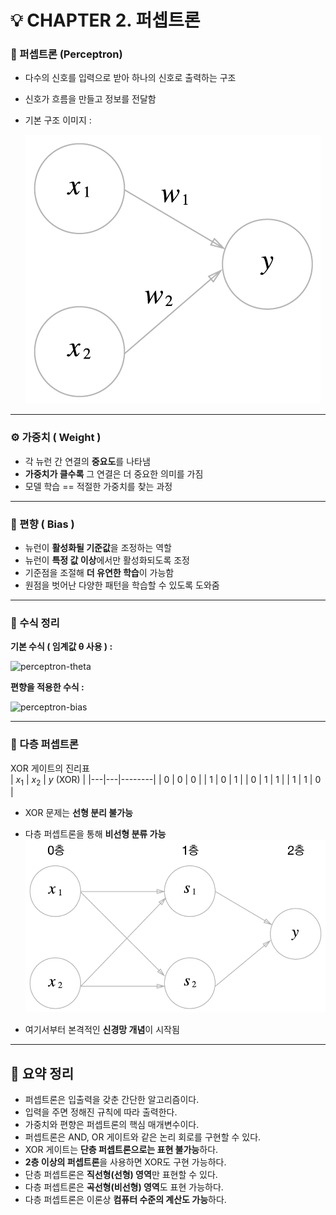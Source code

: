 # 💡 CHAPTER 2. 퍼셉트론

### 📌 퍼셉트론 (Perceptron)

- 다수의 신호를 입력으로 받아 하나의 신호로 출력하는 구조
- 신호가 흐름을 만들고 정보를 전달함
- 기본 구조 이미지 :

  ![perceptron](../img/perceptron.png)

---

### ⚙️ 가중치 ( Weight )

- 각 뉴런 간 연결의 **중요도**를 나타냄
- **가중치가 클수록** 그 연결은 더 중요한 의미를 가짐
- 모델 학습 == 적절한 가중치를 찾는 과정

---

### 🧭 편향 ( Bias )

- 뉴런이 **활성화될 기준값**을 조정하는 역할
- 뉴런이 **특정 값 이상**에서만 활성화되도록 조정
- 기준점을 조절해 **더 유연한 학습**이 가능함
- 원점을 벗어난 다양한 패턴을 학습할 수 있도록 도와줌

---

### 📐 수식 정리

**기본 수식 ( 임계값 θ 사용 ) :**

![perceptron-theta](https://latex.codecogs.com/png.image?\dpi{120}y=%20\begin{cases}%200%20&%20\text{if}%20(w_1x_1%20+%20w_2x_2%20\leq%20\theta)%20\\\\%201%20&%20\text{if}%20(w_1x_1%20+%20w_2x_2%20>%20\theta)%20\end{cases})


**편향을 적용한 수식 :**

![perceptron-bias](https://latex.codecogs.com/png.image?\dpi{120}y=%20\begin{cases}%200%20&%20\text{if}%20(b%20+%20w_1x_1%20+%20w_2x_2%20\leq%200)%20\\\\%201%20&%20\text{if}%20(b%20+%20w_1x_1%20+%20w_2x_2%20>%200)%20\end{cases})


---

### 🧱 다층 퍼셉트론

XOR 게이트의 진리표  
| $x_1$ | $x_2$ | $y$ (XOR) |
|---|---|--------|
| 0 | 0 | 0 |
| 1 | 0 | 1 |
| 0 | 1 | 1 |
| 1 | 1 | 0 |

- XOR 문제는 **선형 분리 불가능**

- 다층 퍼셉트론을 통해 **비선형 분류 가능**
  ![xor_neuron_perceptron](../img/xor_neuron_perceptron.png)

- 여기서부터 본격적인 **신경망 개념**이 시작됨

---

## 🔎 요약 정리

- 퍼셉트론은 입출력을 갖춘 간단한 알고리즘이다.
- 입력을 주면 정해진 규칙에 따라 출력한다.
- 가중치와 편향은 퍼셉트론의 핵심 매개변수이다.
- 퍼셉트론은 AND, OR 게이트와 같은 논리 회로를 구현할 수 있다.
- XOR 게이트는 **단층 퍼셉트론으로는 표현 불가능**하다.
- **2층 이상의 퍼셉트론**을 사용하면 XOR도 구현 가능하다.
- 단층 퍼셉트론은 **직선형(선형) 영역**만 표현할 수 있다.
- 다층 퍼셉트론은 **곡선형(비선형) 영역**도 표현 가능하다.
- 다층 퍼셉트론은 이론상 **컴퓨터 수준의 계산도 가능**하다.
